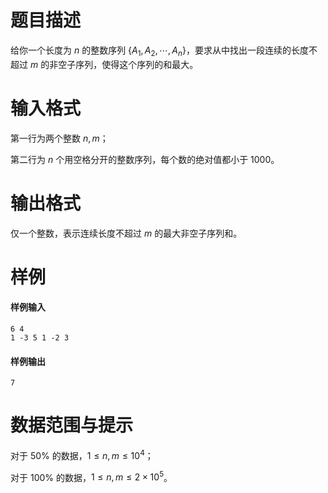 
# 题目描述

给你一个长度为 $n$ 的整数序列 $\{A_1,A_2,\cdots ,A_n\}$，要求从中找出一段连续的长度不超过 $m$ 的非空子序列，使得这个序列的和最大。

# 输入格式

第一行为两个整数 $n,m$；

第二行为 $n$ 个用空格分开的整数序列，每个数的绝对值都小于 $1000$。 

# 输出格式

仅一个整数，表示连续长度不超过 $m$ 的最大非空子序列和。

# 样例

#### 样例输入
```plain
6 4
1 -3 5 1 -2 3
```

#### 样例输出
```plain
7
```

# 数据范围与提示

对于 $50\%$ 的数据，$1\le n,m\le 10^4$；

对于 $100\%$ 的数据，$1\le n,m\le 2\times 10^5$。



